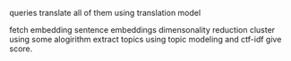 queries 
translate all of them using translation model

fetch embedding sentence embeddings
dimensonality reduction
cluster using some alogirithm
extract topics using topic modeling and ctf-idf
give score.
